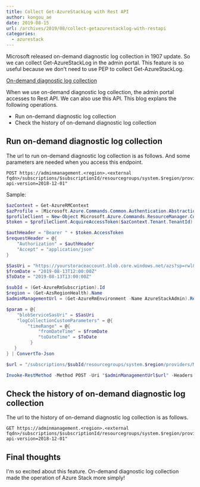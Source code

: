 ```yaml
---
title: Collect Get-AzureStackLog with Rest API
author: kongou_ae
date: 2019-08-15
url: /archives/2019/08/collect-getazurestacklog-with-restapi
categories:
  - azurestack
---
```


Microsoft released on-demand diagnostic log collection in 1907 update. So we can collect Get-AzureStackLog in the admin portal. This feature is so useful because we don't need to use PEP to collect Get-AzureStackLog.

[On-demand diagnostic log collection](https://docs.microsoft.com/en-us/azure-stack/operator/azure-stack-diagnostic-log-collection-overview#on-demand-diagnostic-log-collection)

When we use on-demand diagnostic log collection, the admin portal accesses to Rest API. We can also use this API. This blog explans the following operations.

- Run on-demand diagnostic log collection
- Check the history of on-demand diagnostic log collection

## Run on-demand diagnostic log collection

The url to run on-demand diagnostic log collection is as follows. And some parameters are needed when you access this endpoint.

```
POST https://adminmanagement.<region>.<external fqdn>/subscriptions/$subscriptionId/resourcegroups/system.$region/providers/Microsoft.SupportBridge.Admin/regions/$region/collectLogs?api-version=2018-12-01"
```

Sample:

```powershell
$azContext = Get-AzureRMContext
$azProfile = [Microsoft.Azure.Commands.Common.Authentication.Abstractions.AzureRmProfileProvider]::Instance.Profile
$profileClient = New-Object Microsoft.Azure.Commands.ResourceManager.Common.RMProfileClient($azProfile)
$token = $profileClient.AcquireAccessToken($azContext.Tenant.TenantId)

$authHeader = "Bearer " + $token.AccessToken
$requestHeader = @{
    "Authorization" = $authHeader
    "Accept" = "application/json"
}

$SasUri = "https://yourstoraceaccount.blob.core.windows.net/azs?sp=rwl&st=2019-08-15T13:22:44Z&se=2020-08-16T14:16:00Z&sv=2018-03-28&sig=n4GADBGhI4%2Bo6qRUc%2BBdMxv82OK4TNlpJx1r6Sm0Tjk%3D&sr=c"
$fromDate = "2019-08-13T12:00:00Z"
$ToDate = "2019-08-13T13:00:00Z"

$subId = (Get-AzureRmSubscription).Id
$region = (Get-AzsRegionHealth).Name
$adminManagementUrl = (Get-AzureRmEnvironment -Name AzureStackAdmin).ResourceManagerUrl

$param = @{
    "blobServiceSasUri" = $SasUri
    "logCollectionCustomParameters" = @{
        "timeRange" = @{
            "fromDateTime" = $fromDate 
            "toDateTime" = $ToDate
         }
   }
} | ConvertTo-Json

$url = "/subscriptions/$subId/resourcegroups/system.$region/providers/Microsoft.SupportBridge.Admin/regions/$region/collectLogs?api-version=2018-12-01"

Invoke-RestMethod -Method POST -Uri "$adminManagementUrl$url" -Headers $requestHeader -ContentType "application/json;charset=utf-8" -Body $param
```

## Check the history of on-demand diagnostic log collection

The url to the history of on-demand diagnostic log collection is as follows.

```
GET https://adminmanagement.<region>.<external fqdn>/subscriptions/$subscriptionId/resourcegroups/system.$region/providers/Microsoft.SupportBridge.Admin/regions/$region/tky001/logCollectionHistory?api-version=2018-12-01"
```

## Final thoughts
I'm so excited about this feature. On-demand diagnostic log collection made the operation of Azure Stack more simply!
